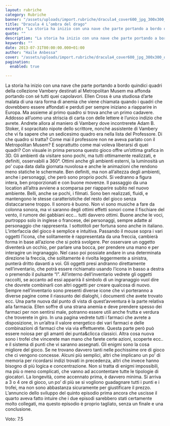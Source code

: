 ```yaml
---
layout: rubriche
category: Rubriche
banner: "/assets/uploads/import.rubriche/dracula4_cover600_jpg_300x300_q85.jpg"
title: "Dracula 4 L’ombra del drago"
excerpt: "La storia ha inizio con una nave che parte portando a bordo quindici quadri della collezione Vambery destinati al Metropolitan Musem ma affonda portando con sé tutti quei capolavori. Ellen Cross è una studiosa d’arte malata di una rara forma di anemia che viene chiamata quando i quadri che dovrebbero essere affondati e perduti per [&hellip"
quote: ""
description: "La storia ha inizio con una nave che parte portando a bordo quindici quadri della collezione Vambery destinati al Metropolitan Musem ma affonda portando con sé tutti quei capolavori. Ellen Cross è una studiosa d’arte malata di una rara forma di anemia che viene chiamata quando i quadri che dovrebbero essere affondati e perduti per [&hellip"
keywords: ""
date: 2013-07-31T00:00:00.000+01:00
author: "Haile Anbessa"
cover: "/assets/uploads/import.rubriche/dracula4_cover600_jpg_300x300_q85.jpg"
pagination:
  enabled: true

---
```


La storia ha inizio con una nave che parte portando a bordo quindici quadri della collezione Vambery destinati al Metropolitan Musem ma affonda portando con sé tutti quei capolavori. Ellen Cross è una studiosa d’arte malata di una rara forma di anemia che viene chiamata quando i quadri che dovrebbero essere affondati e perduti per sempre iniziano a riapparire in Europa. Ma assieme al primo quadro si trova anche un primo cadavere. Addosso all’uomo una striscia di carta con delle lettere è l’unico indizio che avrete. Andrete allora al maniero di Vambery dove incontrerete Adam B. Stoker, il sopracitato nipote dello scrittore, nonché assistente di Vambery che vi fa sapere che un sedicesimo quadro era nella lista del Professore. Di che quadro si tratta? Come mai il professore non ne aveva parlato con il Metropolitan Musem? E soprattutto come mai voleva liberarsi di quei quadri? Con visuale in prima persona questo gioco offre un’ottima grafica in 3D. Gli ambienti da visitare sono pochi, ma tutti ottimamente realizzati, e definiti, osservabili a 360°. Ottimi anche gli ambienti esterni, la luminosità un po’ cupa data dalla giornata nuvolosa e anche le animazioni che rendono meno statiche le schermate. Ben definiti, ma non all’altezza degli ambienti, anche i personaggi, che però sono proprio pochi. Si vedranno a figura intera, ben proporzionati e con buone movenze. Il passaggio da una location all’altra avviene a scomparsa per riapparire subito nel nuovo ambiente. Belli, anche se pochi, i filmati. Sono ben realizzati, fluidi, e mantengono le stesse caratteristiche del resto del gioco senza distaccarsene troppo. Il sonoro è buono. Non vi sono musiche a fare da colonna sonora, ma vi saranno degli ottimi effetti sonori come il fischiare del vento, il rumore dei gabbiani ecc… tutti davvero ottimi. Buone anche le voci, purtroppo solo in inglese o francese, dei personaggi, sempre adatte al personaggio che rappresenta. I sottotitoli per fortuna sono anche in italiano. L’interfaccia del gioco è semplice e intuitiva. Passando il mouse sopra i vari oggetti l’icona, che solitamente è rappresentata da una freccia, cambierà forma in base all’azione che si potrà svolgere. Per osservare un oggetto diventerà un occhio, per parlare una bocca, per prendere una mano e per interagire un ingranaggio. Nel caso poi possiate andare in una determinata direzione la freccia, che solitamente è rivolta leggermente a sinistra, punterà dritto davanti a voi. Gli oggetti presi andranno direttamente nell’inventario, che potrà essere richiamato usando l’icona in basso a destra o premendo il pulsante “I”. All’interno dell’inventario vedrete gli oggetti raccolti, se accanto ad essi apparirà il simbolo di un ingranaggio vuol dire che dovrete combinarli con altri oggetti per creare qualcosa di nuovo. Sempre nell’inventario sono presenti diverse icone che vi porteranno a diverse pagine come il riassunto dei dialoghi, i documenti che avete trovato ecc. Una parte nuova dal punto di vista di quest’avventura è la parte relativa alla farmacia. Ellen soffre di una strana anemia e deve prendere spesso dei farmaci per non sentirsi male, potranno essere utili anche frutta e verdura che troverete in giro. In una pagina vedrete tutti i farmaci che avrete a disposizione, in un’altra il valore energetico dei vari farmaci e delle combinazioni di farmaci che via via effettuerete. Questa parte però può essere noiosa per gli amanti dei punta&clicca classici. Altra cosa nuova sono i trofei che vincerete man mano che farete certe azioni, scoperte ecc.. e il sistema di punti che vi saranno assegnati. Gli enigmi sono la cosa migliore del gioco. Se ne trovano davvero tanti nelle pochissime ore di gioco che ci vengono concesse. Alcuni più semplici, altri che implicano un po’ di memoria per ricordarsi indizi trovati in precedenza, altri che invece hanno bisogno di più logica e concentrazione. Non si tratta di enigmi impossibili, ma più o meno complicati, che vanno ad accontentare tutte le tipologie di giocatori. La longevità, come accennato prima, è davvero minima. Si arriva a 3 o 4 ore di gioco, un po’ di più se si vogliono guadagnare tutti i punti e i trofei, ma non sono abbastanza sicuramente per giustificare il prezzo. L’annuncio dello sviluppo del quinto episodio prima ancora che uscisse il quarto aveva fatto intuire che i due episodi sarebbero stati certamente molto collegati, ma questo episodio è proprio tagliato, senza un finale e una conclusione.

Voto: 7.5